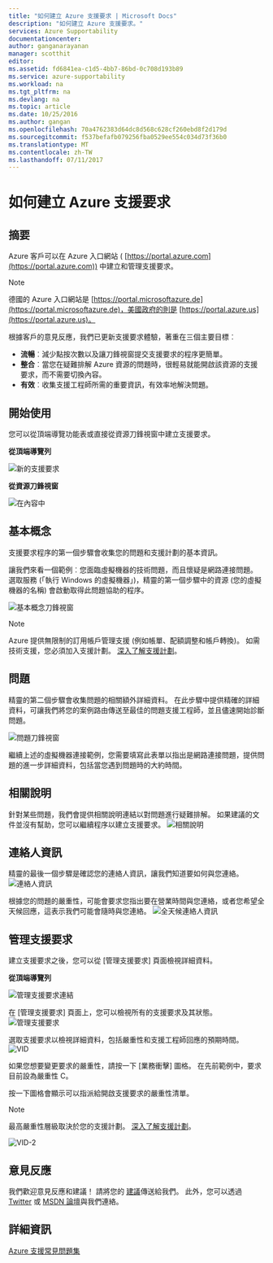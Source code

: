```yaml
---
title: "如何建立 Azure 支援要求 | Microsoft Docs"
description: "如何建立 Azure 支援要求。"
services: Azure Supportability
documentationcenter: 
author: ganganarayanan
manager: scotthit
editor: 
ms.assetid: fd6841ea-c1d5-4bb7-86bd-0c708d193b89
ms.service: azure-supportability
ms.workload: na
ms.tgt_pltfrm: na
ms.devlang: na
ms.topic: article
ms.date: 10/25/2016
ms.author: gangan
ms.openlocfilehash: 70a4762383d64dc8d568c628cf260ebd8f2d179d
ms.sourcegitcommit: f537befafb079256fba0529ee554c034d73f36b0
ms.translationtype: MT
ms.contentlocale: zh-TW
ms.lasthandoff: 07/11/2017
---
```

# <a name="how-to-create-an-azure-support-request"></a>如何建立 Azure 支援要求
## <a name="summary"></a>摘要
Azure 客戶可以在 Azure 入口網站 ( [https://portal.azure.com](https://portal.azure.com)) 中建立和管理支援要求。

> [!NOTE]
> 德國的 Azure 入口網站是 [https://portal.microsoftazure.de](https://portal.microsoftazure.de)，美國政府的則是 [https://portal.azure.us](https://portal.azure.us)。
> 
> 

根據客戶的意見反應，我們已更新支援要求體驗，著重在三個主要目標︰

* **流暢**︰減少點按次數以及讓刀鋒視窗提交支援要求的程序更簡單。
* **整合**︰當您在疑難排解 Azure 資源的問題時，很輕易就能開啟該資源的支援要求，而不需要切換內容。
* **有效**︰收集支援工程師所需的重要資訊，有效率地解決問題。

## <a name="getting-started"></a>開始使用
您可以從頂端導覽功能表或直接從資源刀鋒視窗中建立支援要求。

**從頂端導覽列**

![新的支援要求](./media/how-to-create-azure-support-request/NewSupportRequest.png)

**從資源刀鋒視窗**

![在內容中](./media/how-to-create-azure-support-request/Incontext.png)

## <a name="basics"></a>基本概念
支援要求程序的第一個步驟會收集您的問題和支援計劃的基本資訊。

讓我們來看一個範例︰您面臨虛擬機器的技術問題，而且懷疑是網路連接問題。
選取服務 (「執行 Windows 的虛擬機器」)，精靈的第一個步驟中的資源 (您的虛擬機器的名稱) 會啟動取得此問題協助的程序。

![基本概念刀鋒視窗](./media/how-to-create-azure-support-request/Basics.png)

> [!NOTE]
> Azure 提供無限制的訂用帳戶管理支援 (例如帳單、配額調整和帳戶轉換)。 如需技術支援，您必須加入支援計劃。 [深入了解支援計劃](https://azure.microsoft.com/support/plans)。
> 
> 

## <a name="problem"></a>問題
精靈的第二個步驟會收集問題的相關額外詳細資料。 在此步驟中提供精確的詳細資料，可讓我們將您的案例路由傳送至最佳的問題支援工程師，並且儘速開始診斷問題。

![問題刀鋒視窗](./media/how-to-create-azure-support-request/Problem.png)

繼續上述的虛擬機器連接範例，您需要填寫此表單以指出是網路連接問題，提供問題的進一步詳細資料，包括當您遇到問題時的大約時間。

## <a name="related-help"></a>相關說明
針對某些問題，我們會提供相關說明連結以對問題進行疑難排解。 如果建議的文件並沒有幫助，您可以繼續程序以建立支援要求。
![相關說明](./media/how-to-create-azure-support-request/RelatedHelp.png)

## <a name="contact-information"></a>連絡人資訊
精靈的最後一個步驟是確認您的連絡人資訊，讓我們知道要如何與您連絡。
![連絡人資訊](./media/how-to-create-azure-support-request/ContactInformation.png)

根據您的問題的嚴重性，可能會要求您指出要在營業時間與您連絡，或者您希望全天候回應，這表示我們可能會隨時與您連絡。
![全天候連絡人資訊](./media/how-to-create-azure-support-request/ContactInformation-2.png)

## <a name="manage-support-requests"></a>管理支援要求
建立支援要求之後，您可以從 [管理支援要求]  頁面檢視詳細資料。

**從頂端導覽列**

![管理支援要求連結](./media/how-to-create-azure-support-request/ManageSupportRequest-link.png)

在 [管理支援要求]  頁面上，您可以檢視所有的支援要求及其狀態。
![管理支援要求](./media/how-to-create-azure-support-request/ManageSupportRequest.png)

選取支援要求以檢視詳細資料，包括嚴重性和支援工程師回應的預期時間。
![VID](./media/how-to-create-azure-support-request/VID.png)

如果您想要變更要求的嚴重性，請按一下 [業務衝擊]  圖格。 在先前範例中，要求目前設為嚴重性 C。

按一下圖格會顯示可以指派給開啟支援要求的嚴重性清單。

> [!NOTE]
> 最高嚴重性層級取決於您的支援計劃。 [深入了解支援計劃](https://azure.microsoft.com/support/plans)。
> 
> 

![VID-2](./media/how-to-create-azure-support-request/VID-2.png)

## <a name="feedback"></a>意見反應
我們歡迎意見反應和建議！ 請將您的 [建議](https://feedback.azure.com/forums/266794-support-feedback)傳送給我們。 此外，您可以透過 [Twitter](https://twitter.com/azuresupport) 或 [MSDN 論壇](https://social.msdn.microsoft.com/Forums/azure)與我們連絡。

## <a name="learn-more"></a>詳細資訊
[Azure 支援常見問題集](https://azure.microsoft.com/support/faq)

